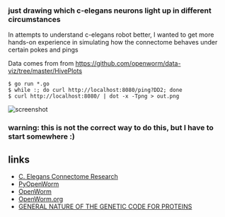 ### just drawing which c-elegans neurons light up in different circumstances

In attempts to understand c-elegans robot better, I wanted to get more hands-on experience in simulating how the connectome behaves under certain pokes and pings

Data comes from from https://github.com/openworm/data-viz/tree/master/HivePlots

```
$ go run *.go
$ while :; do curl http://localhost:8080/ping?DD2; done
$ curl http://localhost:8080/ | dot -x -Tpng > out.png
```

![screenshot](https://raw.githubusercontent.com/jackdoe/worm/master/out.png)

### warning: this is not the correct way to do this, but I have to start somewhere :)

## links 

* [C. Elegans Connectome Research](http://www.connectomeengine.com/Home/CElegans)
* [PyOpenWorm](https://github.com/openworm/PyOpenWorm)
* [OpenWorm](https://github.com/openworm/)
* [OpenWorm.org](http://www.openworm.org/)
* [GENERAL NATURE OF THE GENETIC CODE FOR PROTEINS](https://profiles.nlm.nih.gov/ps/access/SCBCBJ.pdf)


